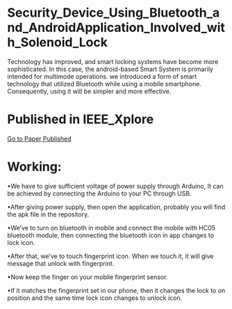 # Security_Device_Using_Bluetooth_and_AndroidApplication_Involved_with_Solenoid_Lock
Technology has improved, and smart locking systems have become more sophisticated. In this case, the android-based Smart System is primarily intended for multimode operations. we introduced a form of smart technology that utilized Bluetooth while using a mobile smartphone. Consequently, using it will be simpler and more effective.
# Published in IEEE_Xplore
  [Go to Paper Published](https://ieeexplore.ieee.org/document/10112928)
# Working:
•We have to give sufficient voltage of power supply through Arduino, It can be achieved by connecting the Arduino to your PC through USB.

•After giving power supply, then open the application, probably you will find the apk file in the repository.

•We’ve to turn on bluetooth in mobile and connect the mobile with HC05 bluetooth module, then connecting the bluetooth icon in app changes to lock icon.

•After that, we’ve to touch fingerprint icon. When we touch it, it will give message
that unlock with fingerprint.

•Now keep the finger on your mobile fingerprint sensor.

•If it matches the fingerprint set in our phone, then it changes the lock to on position and the same time lock icon changes to unlock icon.
